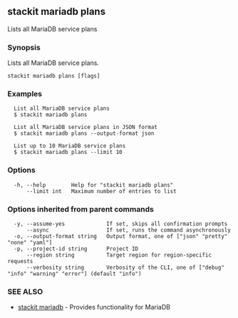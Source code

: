 ## stackit mariadb plans

Lists all MariaDB service plans

### Synopsis

Lists all MariaDB service plans.

```
stackit mariadb plans [flags]
```

### Examples

```
  List all MariaDB service plans
  $ stackit mariadb plans

  List all MariaDB service plans in JSON format
  $ stackit mariadb plans --output-format json

  List up to 10 MariaDB service plans
  $ stackit mariadb plans --limit 10
```

### Options

```
  -h, --help        Help for "stackit mariadb plans"
      --limit int   Maximum number of entries to list
```

### Options inherited from parent commands

```
  -y, --assume-yes             If set, skips all confirmation prompts
      --async                  If set, runs the command asynchronously
  -o, --output-format string   Output format, one of ["json" "pretty" "none" "yaml"]
  -p, --project-id string      Project ID
      --region string          Target region for region-specific requests
      --verbosity string       Verbosity of the CLI, one of ["debug" "info" "warning" "error"] (default "info")
```

### SEE ALSO

* [stackit mariadb](./stackit_mariadb.md)	 - Provides functionality for MariaDB

